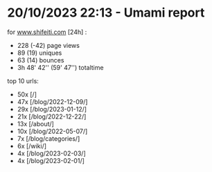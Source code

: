 # 20/10/2023 22:13 - Umami report
for www.shifeiti.com [24h] :

 - 228 (-42) page views
 - 89 (19) uniques
 - 63 (14) bounces
 - 3h 48' 42'' (59' 47'') totaltime


top 10 urls:
 - 50x [/]
 - 47x [/blog/2022-12-09/]
 - 29x [/blog/2023-01-12/]
 - 21x [/blog/2022-12-22/]
 - 13x [/about/]
 - 10x [/blog/2022-05-07/]
 - 7x [/blog/categories/]
 - 6x [/wiki/]
 - 4x [/blog/2023-02-03/]
 - 4x [/blog/2023-02-01/]


